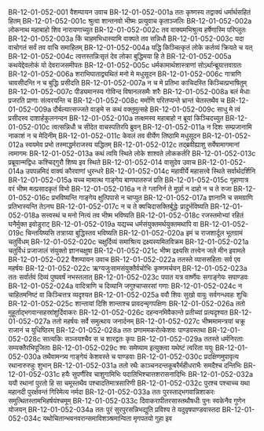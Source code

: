 BR-12-01-052-001  वैशम्पायन उवाच
BR-12-01-052-001a ततः कृष्णस्य तद्वाक्यं धर्मार्थसहितं हितम्
BR-12-01-052-001c श्रुत्वा शान्तनवो भीष्मः प्रत्युवाच कृताञ्जलिः
BR-12-01-052-002a लोकनाथ महाबाहो शिव नारायणाच्युत
BR-12-01-052-002c तव वाक्यमभिश्रुत्य हर्षेणास्मि परिप्लुतः
BR-12-01-052-003a किं चाहमभिधास्यामि वाक्पते तव सन्निधौ
BR-12-01-052-003c यदा वाचोगतं सर्वं तव वाचि समाहितम्
BR-12-01-052-004a यद्धि किञ्चित्कृतं लोके कर्तव्यं क्रियते च यत्
BR-12-01-052-004c त्वत्तस्तन्निःसृतं देव लोका बुद्धिमया हि ते
BR-12-01-052-005a कथयेद्देवलोकं यो देवराजसमीपतः
BR-12-01-052-005c धर्मकामार्थशास्त्राणां सोऽर्थान्ब्रूयात्तवाग्रतः
BR-12-01-052-006a शराभिघाताद्व्यथितं मनो मे मधुसूदन
BR-12-01-052-006c गात्राणि चावसीदन्ति न च बुद्धिः प्रसीदति
BR-12-01-052-007a न च मे प्रतिभा काचिदस्ति किञ्चित्प्रभाषितुम्
BR-12-01-052-007c पीड्यमानस्य गोविन्द विषानलसमैः शरैः
BR-12-01-052-008a बलं मेधाः प्रजरति प्राणाः संत्वरयन्ति च
BR-12-01-052-008c मर्माणि परितप्यन्ते भ्रान्तं चेतस्तथैव च
BR-12-01-052-009a दौर्बल्यात्सज्जते वाङ्मे स कथं वक्तुमुत्सहे
BR-12-01-052-009c साधु मे त्वं प्रसीदस्व दाशार्हकुलनन्दन
BR-12-01-052-010a तत्क्षमस्व महाबाहो न ब्रूयां किञ्चिदच्युत
BR-12-01-052-010c त्वत्सन्निधौ च सीदेत वाचस्पतिरपि ब्रुवन्
BR-12-01-052-011a न दिशः सम्प्रजानामि नाकाशं न च मेदिनीम्
BR-12-01-052-011c केवलं तव वीर्येण तिष्ठामि मधुसूदन
BR-12-01-052-012a स्वयमेव प्रभो तस्माद्धर्मराजस्य यद्धितम्
BR-12-01-052-012c तद्ब्रवीह्याशु सर्वेषामागमानां त्वमागमः
BR-12-01-052-013a कथं त्वयि स्थिते लोके शाश्वते लोककर्तरि
BR-12-01-052-013c प्रब्रूयान्मद्विधः कश्चिद्गुरौ शिष्य इव स्थिते
BR-12-01-052-014  वासुदेव उवाच
BR-12-01-052-014a उपपन्नमिदं वाक्यं कौरवाणां धुरन्धरे
BR-12-01-052-014c महावीर्ये महासत्त्वे स्थिते सर्वार्थदर्शिनि
BR-12-01-052-015a यच्च मामात्थ गाङ्गेय बाणघातरुजं प्रति
BR-12-01-052-015c गृहाणात्र वरं भीष्म मत्प्रसादकृतं विभो
BR-12-01-052-016a न ते ग्लानिर्न ते मूर्छा न दाहो न च ते रुजा
BR-12-01-052-016c प्रभविष्यन्ति गाङ्गेय क्षुत्पिपासे न चाप्युत
BR-12-01-052-017a ज्ञानानि च समग्राणि प्रतिभास्यन्ति तेऽनघ
BR-12-01-052-017c न च ते क्वचिदासक्तिर्बुद्धेः प्रादुर्भविष्यति
BR-12-01-052-018a सत्त्वस्थं च मनो नित्यं तव भीष्म भविष्यति
BR-12-01-052-018c रजस्तमोभ्यां रहितं घनैर्मुक्त इवोडुराट्
BR-12-01-052-019a यद्यच्च धर्मसंयुक्तमर्थयुक्तमथापि वा
BR-12-01-052-019c चिन्तयिष्यसि तत्राग्र्या बुद्धिस्तव भविष्यति
BR-12-01-052-020a इमं च राजशार्दूल भूतग्रामं चतुर्विधम्
BR-12-01-052-020c चक्षुर्दिव्यं समाश्रित्य द्रक्ष्यस्यमितविक्रम
BR-12-01-052-021a चतुर्विधं प्रजाजालं संयुक्तो ज्ञानचक्षुषा
BR-12-01-052-021c भीष्म द्रक्ष्यसि तत्त्वेन जले मीन इवामले
BR-12-01-052-022  वैशम्पायन उवाच 
BR-12-01-052-022a ततस्ते व्याससहिताः सर्व एव महर्षयः
BR-12-01-052-022c ऋग्यजुःसामसंयुक्तैर्वचोभिः कृष्णमर्चयन्
BR-12-01-052-023a ततः सर्वार्तवं दिव्यं पुष्पवर्षं नभस्तलात्
BR-12-01-052-023c पपात यत्र वार्ष्णेयः सगाङ्गेयः सपाण्डवः
BR-12-01-052-024a वादित्राणि च दिव्यानि जगुश्चाप्सरसां गणाः
BR-12-01-052-024c न चाहितमनिष्टं वा किञ्चित्तत्र व्यदृश्यत
BR-12-01-052-025a ववौ शिवः सुखो वायुः सर्वगन्धवहः शुचिः
BR-12-01-052-025c शान्तायां दिशि शान्ताश्च प्रावदन्मृगपक्षिणः
BR-12-01-052-026a ततो मुहूर्ताद्भगवान्सहस्रांशुर्दिवाकरः
BR-12-01-052-026c दहन्वनमिवैकान्ते प्रतीच्यां प्रत्यदृश्यत
BR-12-01-052-027a ततो महर्षयः सर्वे समुत्थाय जनार्दनम्
BR-12-01-052-027c भीष्ममामन्त्रयां चक्रू राजानं च युधिष्ठिरम्
BR-12-01-052-028a ततः प्रणाममकरोत्केशवः पाण्डवस्तथा
BR-12-01-052-028c सात्यकिः सञ्जयश्चैव स च शारद्वतः कृपः
BR-12-01-052-029a ततस्ते धर्मनिरताः सम्यक्तैरभिपूजिताः
BR-12-01-052-029c श्वः समेष्याम इत्युक्त्वा यथेष्टं त्वरिता ययुः
BR-12-01-052-030a तथैवामन्त्र्य गाङ्गेयं केशवस्ते च पाण्डवाः
BR-12-01-052-030c प्रदक्षिणमुपावृत्य रथानारुरुहुः शुभान्
BR-12-01-052-031a ततो रथैः काञ्चनदन्तकूबरैर्महीधराभैः समदैश्च दन्तिभिः
BR-12-01-052-031c हयैः सुपर्णैरिव चाशुगामिभिः पदातिभिश्चात्तशरासनादिभिः
BR-12-01-052-032a ययौ रथानां पुरतो हि सा चमूस्तथैव पश्चादतिमात्रसारिणी
BR-12-01-052-032c पुरश्च पश्चाच्च यथा महानदी पुरर्क्षवन्तं गिरिमेत्य नर्मदा
BR-12-01-052-033a ततः पुरस्ताद्भगवान्निशाकरः समुत्थितस्तामभिहर्षयंश्चमूम्
BR-12-01-052-033c दिवाकरापीतरसास्तथौषधीः पुनः स्वकेनैव गुणेन योजयन्
BR-12-01-052-034a ततः पुरं सुरपुरसन्निभद्युति प्रविश्य ते यदुवृषपाण्डवास्तदा
BR-12-01-052-034c यथोचितान्भवनवरान्समाविशञ्श्रमान्विता मृगपतयो गुहा इव

